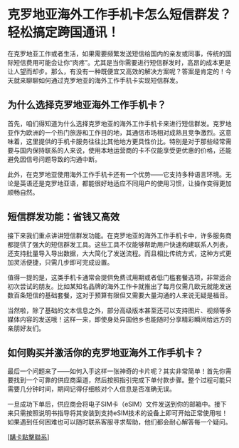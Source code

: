 # 克罗地亚海外工作手机卡怎么短信群发？轻松搞定跨国通讯！

在克罗地亚工作或者生活，如果需要频繁发送短信给国内的亲友或同事，传统的国际短信费用可能会让你“肉疼”。尤其是当你需要进行短信群发时，高昂的成本更是让人望而却步。那么，有没有一种既便宜又高效的解决方案呢？答案是肯定的！今天就来聊聊如何通过克罗地亚的海外工作手机卡实现短信群发。

## 为什么选择克罗地亚海外工作手机卡？

首先，咱们得知道为什么选择克罗地亚的海外工作手机卡来进行短信群发。克罗地亚作为欧洲的一个热门旅游和工作目的地，其通信市场相对成熟且竞争激烈。这意味着，这里提供的手机卡服务往往比其他地方更具性价比。特别是对于那些经常需要与国内保持联系的人来说，使用本地运营商的卡不仅能享受更优惠的价格，还能避免因信号问题导致的沟通中断。

此外，在克罗地亚使用海外工作手机卡还有一个优势——它支持多种语言环境。无论是英语还是克罗地亚语，都能很好地适应不同用户的使用习惯，让操作变得更加顺畅自然。

## 短信群发功能：省钱又高效

接下来我们重点讲讲短信群发功能。在克罗地亚的海外工作手机卡中，许多服务商都提供了强大的短信群发工具。这些工具不仅能够帮助用户快速构建联系人列表，还支持批量导入导出数据，大大简化了发送流程。而且相比传统方式，这种方式更加灵活便捷，只需几步即可完成设置。

值得一提的是，这类手机卡通常会提供免费试用期或者低门槛套餐选项，非常适合初次尝试的朋友。比如某知名品牌的海外工作卡就推出了每月仅需几欧元就能发送数百条短信的基础套餐，这对于预算有限但又需要大量沟通的人来说无疑是福音。

当然啦，除了基础的文本信息之外，部分高级版本甚至还可以支持图片、视频等多媒体内容的发送哦！这样一来，即使身处异国他乡也能随时分享精彩瞬间给远方的亲朋好友们。

## 如何购买并激活你的克罗地亚海外工作手机卡？

最后一个问题来了——如何入手这样一张神奇的卡片呢？其实非常简单！首先你需要找到一个可靠的供应商渠道，然后按照指引完成下单付款步骤。整个过程可能只需要几分钟时间，期间记得仔细核对个人信息是否准确无误。

一旦成功下单后，供应商会将电子SIM卡（eSIM）文件发送到你的邮箱中。接下来只需按照说明书指导将其安装到支持eSIM技术的设备上即可开始正常使用啦！如果遇到任何困难也可以随时联系客服寻求帮助，他们都会耐心解答每一个疑问。

[[購卡點擊聯系](https://t.me/s/esim1088)]